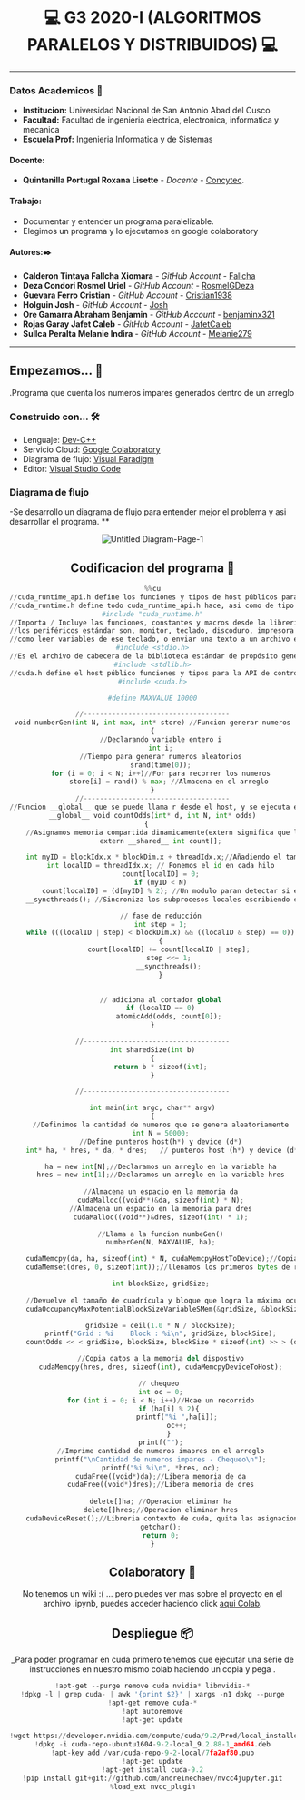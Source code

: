 
# **<center> 💻 G3 2020-I (ALGORITMOS PARALELOS Y DISTRIBUIDOS) 💻 </center>**

---

### Datos Academicos 📖

- **Institucion:** Universidad Nacional de San Antonio Abad del Cusco
- **Facultad:** Facultad de ingenieria electrica, electronica, informatica y mecanica
- **Escuela Prof:** Ingenieria Informatica y de Sistemas

#### Docente:
- **Quintanilla Portugal Roxana Lisette** - _Docente_ - [Concytec](http://directorio.concytec.gob.pe/appDirectorioCTI/VerDatosInvestigador.do?id_investigador=40930).

#### Trabajo:

- Documentar y entender un programa paralelizable.
- Elegimos un programa y lo ejecutamos en google colaboratory

#### Autores:✒️

- **Calderon Tintaya Fallcha Xiomara** - _GitHub Account_ - [Fallcha](https://github.com/Fallcha)
- **Deza Condori Rosmel Uriel** - _GitHub Account_ - [RosmelGDeza](https://github.com/RosmelGDeza)
- **Guevara Ferro Cristian** - _GitHub Account_ - [Cristian1938](https://github.com/cristian1938)
- **Holguin Josh** - _GitHub Account_ - [Josh](https://github.com/JoshYts)
- **Ore Gamarra Abraham Benjamin** - _GitHub Account_ - [benjaminx321](https://github.com/benjaminx321)
- **Rojas Garay Jafet Caleb** - _GitHub Account_ - [JafetCaleb](https://github.com/JafetCaleb)
- **Sullca Peralta Melanie Indira** - _GitHub Account_ - [Melanie279](https://github.com/Melanie279)

---
## Empezamos... 🚀

.Programa que cuenta los numeros impares generados dentro de un arreglo 

### Construido con... 🛠️

- Lenguaje: [Dev-C++](https://bloodshed-dev-c.softonic.com/)
- Servicio Cloud: [Google Colaboratory](https://colab.research.google.com/notebooks/intro.ipynb)
- Diagrama de flujo: [Visual Paradigm](https://www.visual-paradigm.com/)
- Editor: [Visual Studio Code](https://code.visualstudio.com/)
### Diagrama de flujo 
-Se desarrollo un diagrama de flujo para entender mejor el problema y asi desarrollar el programa.
**<center>
    ![Untitled Diagram-Page-1](https://user-images.githubusercontent.com/72477028/98139588-5e3c4a00-1e92-11eb-93af-ad43c49bb068.jpg)
## Codificacion del programa 📄
```py
%%cu
//cuda_runtime_api.h define los funciones y tipos de host públicos para la API CUDA tiempo de ejecución
//cuda_runtime.h define todo cuda_runtime_api.h hace, asi como de tipo incorporado definiciones y superposiciones de funciones para las extensiones de lenguaje CUDA y funciones intrínsecas dispositivo.
#include "cuda_runtime.h"
//Importa / Incluye las funciones, constantes y macros desde la librería de Entrada / Salida estándard (standar input/output
//los periféricos estándar son, monitor, teclado, discoduro, impresora … y esta librería te permite leer desde o enviar información hacia estos periféricos
//como leer variables de ese teclado, o enviar una texto a un archivo en disco.
#include <stdio.h>
//Es el archivo de cabecera de la biblioteca estándar de propósito general de el lenguaje de programación C. Contiene los prototipos de funciones de C para gestión de memoria dinámica, control de procesos y otras. Es compatible con C++ donde se conoce como cstdlib.
#include <stdlib.h>
//cuda.h define el host público funciones y tipos para la API de controlador CUDA
#include <cuda.h>

#define MAXVALUE 10000

//------------------------------------
void numberGen(int N, int max, int* store) //Funcion generar numeros
{
    //Declarando variable entero i
    int i;
    //Tiempo para generar numeros aleatorios
    srand(time(0));
    for (i = 0; i < N; i++)//For para recorrer los numeros
        store[i] = rand() % max; //Almacena en el arreglo
}
//------------------------------------
//Funcion __global__ que se puede llama r desde el host, y se ejecuta en el dispositivo
__global__ void countOdds(int* d, int N, int* odds)
{   
    //Asignamos memoria compartida dinamicamente(extern significa que la matriz hace referencia a la memoria compartida declarada en otro lugar)
    extern __shared__ int count[];

    int myID = blockIdx.x * blockDim.x + threadIdx.x;//Añadiendo el tamaño del grid y del bloque
    int localID = threadIdx.x; // Ponemos el id en cada hilo
    count[localID] = 0;
    if (myID < N)
        count[localID] = (d[myID] % 2); //Un modulo paran detectar si es par o impar
    __syncthreads(); //Sincroniza los subprocesos locales escribiendo en la memoria caché

    // fase de reducción
    int step = 1;
    while (((localID | step) < blockDim.x) && ((localID & step) == 0))
    {
        count[localID] += count[localID | step];
        step <<= 1;
        __syncthreads();
    }

   
    // adiciona al contador global
    if (localID == 0)
        atomicAdd(odds, count[0]);
}

//------------------------------------
int sharedSize(int b)
{
    return b * sizeof(int);
}

//------------------------------------

int main(int argc, char** argv)
{
    //Definimos la cantidad de numeros que se genera aleatoriamente
    int N = 50000;
    //Define punteros host(h*) y device (d*)
    int* ha, * hres, * da, * dres;   // punteros host (h*) y device (d*)

    ha = new int[N];//Declaramos un arreglo en la variable ha
    hres = new int[1];//Declaramos un arreglo en la variable hres
 
    //Almacena un espacio en la memoria da
    cudaMalloc((void**)&da, sizeof(int) * N);
    //Almacena un espacio en la memoria para dres
    cudaMalloc((void**)&dres, sizeof(int) * 1);
 
    //Llama a la funcion numbeGen()
    numberGen(N, MAXVALUE, ha);

    cudaMemcpy(da, ha, sizeof(int) * N, cudaMemcpyHostToDevice);//Copia datos a la memoria del dispositivo
    cudaMemset(dres, 0, sizeof(int));//llenamos los primeros bytes de recuento del área de memoria apuntada por dres con el valor de byte valor constante.

    int blockSize, gridSize;
 
    //Devuelve el tamaño de cuadrícula y bloque que logra la máxima ocupación potencial para una función de dispositivo.
    cudaOccupancyMaxPotentialBlockSizeVariableSMem(&gridSize, &blockSize, (void*)countOdds, sharedSize, N);

    gridSize = ceil(1.0 * N / blockSize);
    printf("Grid : %i    Block : %i\n", gridSize, blockSize);
    countOdds << < gridSize, blockSize, blockSize * sizeof(int) >> > (da, N, dres);

    //Copia datos a la memoria del dispostivo
    cudaMemcpy(hres, dres, sizeof(int), cudaMemcpyDeviceToHost);

   // chequeo
    int oc = 0;
    for (int i = 0; i < N; i++)//Hcae un recorrido
        if (ha[i] % 2){
            printf("%i ",ha[i]);
            oc++;
        }
    printf("");
    //Imprime cantidad de numeros imapres en el arreglo
    printf("\nCantidad de numeros impares - Chequeo\n");
    printf("%i %i\n", *hres, oc);
    cudaFree((void*)da);//Libera memoria de da
    cudaFree((void*)dres);//Libera memoria de dres
 
    delete[]ha; //Operacion eliminar ha
    delete[]hres;//Operacion eliminar hres
    cudaDeviceReset();//Libreria contexto de cuda, quita las asignaciones de todo los dispositivos
    getchar();
    return 0;
}

```


## Colaboratory 📖

No tenemos un wiki :( ... pero puedes ver mas sobre el proyecto en el archivo .ipynb, puedes acceder haciendo click [aqui Colab](https://colab.research.google.com/drive/1pC42W8I2eGt8ZEss9sjWhpHDtlFpy_k9#scrollTo=HDsNV972EYdX).


## Despliegue 📦

_Para poder programar en cuda primero tenemos que ejecutar una serie de instrucciones en nuestro mismo colab haciendo un copia y pega .

```py
!apt-get --purge remove cuda nvidia* libnvidia-*
!dpkg -l | grep cuda- | awk '{print $2}' | xargs -n1 dpkg --purge
!apt-get remove cuda-*
!apt autoremove
!apt-get update

!wget https://developer.nvidia.com/compute/cuda/9.2/Prod/local_installers/cuda-repo-ubuntu1604-9-2-local_9.2.88-1_amd64 -O cuda-repo-ubuntu1604-9-2-local_9.2.88-1_amd64.deb
!dpkg -i cuda-repo-ubuntu1604-9-2-local_9.2.88-1_amd64.deb
!apt-key add /var/cuda-repo-9-2-local/7fa2af80.pub
!apt-get update
!apt-get install cuda-9.2
!pip install git+git://github.com/andreinechaev/nvcc4jupyter.git
%load_ext nvcc_plugin

```




